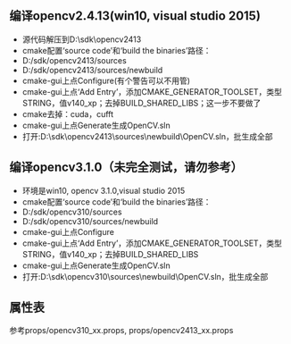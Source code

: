 

编译opencv2.4.13(win10, visual studio 2015)
---
- 源代码解压到D:\sdk\opencv2413
- cmake配置‘source code’和‘build the binaries’路径：
- D:/sdk/opencv2413/sources
- D:/sdk/opencv2413/sources/newbuild
- cmake-gui上点Configure(有个警告可以不用管)
- cmake-gui上点‘Add Entry’，添加CMAKE_GENERATOR_TOOLSET，类型STRING，值v140_xp；去掉BUILD_SHARED_LIBS；这一步不要做了
- cmake去掉：cuda，cufft 
- cmake-gui上点Generate生成OpenCV.sln
- 打开:D:\sdk\opencv2413\sources\newbuild\OpenCV.sln，批生成全部




编译opencv3.1.0（未完全测试，请勿参考）
---
- 环境是win10, opencv 3.1.0,visual studio 2015
- cmake配置‘source code’和‘build the binaries’路径：
- D:/sdk/opencv310/sources
- D:/sdk/opencv310/sources/newbuild
- cmake-gui上点Configure
- cmake-gui上点‘Add Entry’，添加CMAKE_GENERATOR_TOOLSET，类型STRING，值v140_xp；去掉BUILD_SHARED_LIBS
- cmake-gui上点Generate生成OpenCV.sln
- 打开:D:\sdk\opencv310\sources\newbuild\OpenCV.sln，批生成全部


属性表
---
参考props/opencv310_xx.props, props/opencv2413_xx.props
